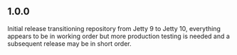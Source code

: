 ## 1.0.0

Initial release transitioning repository from Jetty 9 to Jetty 10, everything appears to be in working order but more production testing is needed and a subsequent release may be in short order.
